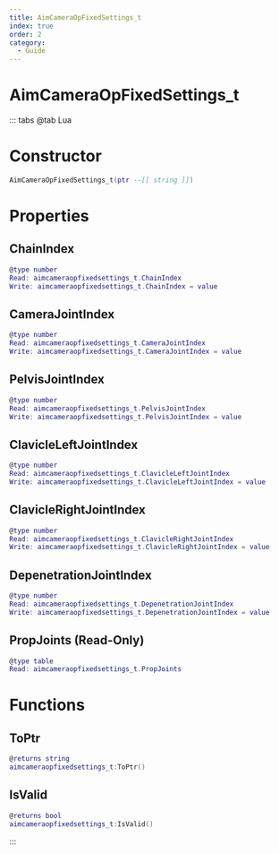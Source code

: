 ```yaml
---
title: AimCameraOpFixedSettings_t
index: true
order: 2
category:
  - Guide
---
```


# AimCameraOpFixedSettings_t

::: tabs
@tab Lua
# Constructor
```lua
AimCameraOpFixedSettings_t(ptr --[[ string ]])
```
# Properties
## ChainIndex 
```lua
@type number
Read: aimcameraopfixedsettings_t.ChainIndex
Write: aimcameraopfixedsettings_t.ChainIndex = value
```
## CameraJointIndex 
```lua
@type number
Read: aimcameraopfixedsettings_t.CameraJointIndex
Write: aimcameraopfixedsettings_t.CameraJointIndex = value
```
## PelvisJointIndex 
```lua
@type number
Read: aimcameraopfixedsettings_t.PelvisJointIndex
Write: aimcameraopfixedsettings_t.PelvisJointIndex = value
```
## ClavicleLeftJointIndex 
```lua
@type number
Read: aimcameraopfixedsettings_t.ClavicleLeftJointIndex
Write: aimcameraopfixedsettings_t.ClavicleLeftJointIndex = value
```
## ClavicleRightJointIndex 
```lua
@type number
Read: aimcameraopfixedsettings_t.ClavicleRightJointIndex
Write: aimcameraopfixedsettings_t.ClavicleRightJointIndex = value
```
## DepenetrationJointIndex 
```lua
@type number
Read: aimcameraopfixedsettings_t.DepenetrationJointIndex
Write: aimcameraopfixedsettings_t.DepenetrationJointIndex = value
```
## PropJoints (Read-Only)
```lua
@type table
Read: aimcameraopfixedsettings_t.PropJoints
```
# Functions
## ToPtr
```lua
@returns string
aimcameraopfixedsettings_t:ToPtr()
```
## IsValid
```lua
@returns bool
aimcameraopfixedsettings_t:IsValid()
```

:::